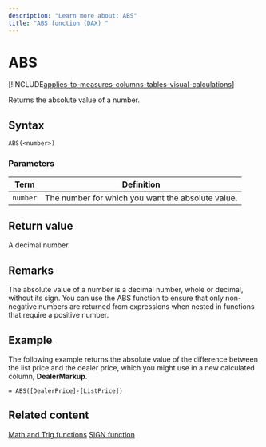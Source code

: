 ```yaml
---
description: "Learn more about: ABS"
title: "ABS function (DAX) "
---
```


# ABS

[!INCLUDE[applies-to-measures-columns-tables-visual-calculations](includes/applies-to-measures-columns-tables-visual-calculations.md)]

Returns the absolute value of a number.

## Syntax

```dax
ABS(<number>)
```

### Parameters

|Term|Definition|
|--------|--------------|
|`number`|The number for which you want the absolute value.|

## Return value

A decimal number.

## Remarks

The absolute value of a number is a decimal number, whole or decimal, without its sign. You can use the ABS function to ensure that only non-negative numbers are returned from expressions when nested in functions that require a positive number.

## Example

The following example returns the absolute value of the difference between the list price and the dealer price, which you might use in a new calculated column, **DealerMarkup**.

```dax
= ABS([DealerPrice]-[ListPrice])
```

## Related content

[Math and Trig functions](math-and-trig-functions-dax.md)
[SIGN function](sign-function-dax.md)
